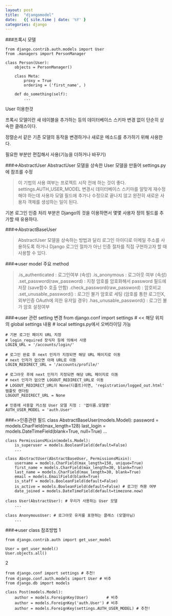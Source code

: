 ```yaml
---
layout: post
title:  "djangomodel"
date:   {{ site.time | date: '%Y' }
categories: django
---
```

###프록시 모델

    from django.contrib.auth.models import User
    from .managers import PersonManager

    class Person(User):
        objects = PersonManager()

        class Meta:
            proxy = True
            ordering = ('first_name', )

        def do_something(self):
            ...
User 이용한것

프록시 모델이란 새 테이블을 추가하는 등의 데이터베이스 스키마 변경 없이 단순히 상속한 클래스이다.

정렬순서 같은 기존 모델의 동작을 변경하거나 새로운 메소드를 추가하기 위해 사용한다.

필요한 부분만 편집해서 사용(기능을 더하거나 바꾸기)

###=>AbstractUser
AbstractUser 모델을 상속한 User 모델을 만들어 settings.py에 참조를 수정
>이 기법의 사용 여부는 프로젝트 시작 전에 하는 것이 좋다.
> settings.AUTH_USER_MODEL 변경시 데이터베이스 스키마를 알맞게 재수정해야 하는데 사용자 모델 필드에 추가나 수정으로 끝나지 않고 완전히 새로운 사용자 객체를 생성하는 일이 된다.

기본 로그인 인증 처리 부분은 Django의 것을 이용하면서 몇몇 사용자 정의 필드를 추가할 때 유용하다.


###=>AbstractBaseUser

>AbstractUser 모델을 상속하는 방법과 달리 로그인 아이디로 이메일 주소를 사용하도록 하거나 Django 로그인 절차가 아닌 인증 절차를 직접 구현하고자 할 때 사용할 수 있다.





###=>user model 주요 method
>.is_authenticated : 로그인여부 (속성)
.is_anonymous : 로그아웃 여부 (속성)
.set_password(raw_password) : 지정 암호를 암호화해서 password 필드에 저장 (save함수 호출 안함)
.check_password(raw_password) : 암호비교
.set_unusable_password() : 로그인 불가 암호로 세팅 (암호를 통한 로그인X, 외부인증 OAuth에 의한 유저일 경우)
.has_unusable_password() : 로그인 불가 암호 설정여부

###=>user 관련 setting 변경
    from django.conf import settings # << 해당 위치의 global settings 내용
    # local settings.py에서 오버라이딩 가능

    # 기본 로그인 페이지 URL 지정
    # login_required 장식자 등에 의해서 사용
    LOGIN_URL = '/accounts/login/'

    # 로그인 완료 후 next 인자가 지정되면 해당 URL 페이지로 이동
    # next 인자가 없으면 아래 URL로 이동
    LOGIN_REDIRECT_URL = '/accounts/profile/'

    # 로그아웃 후에 next 인자기 지정되면 해당 URL 페이지로 이동
    # next 인자가 없으면 LOGOUT_REDIRECT_URL로 이동
    # LOGOUT_REDIRECT_URL이 None(디폴트)이면, 'registration/logged_out.html' 템플릿 렌더링
    LOGOUT_REDIRECT_URL = None

    # 인증에 사용할 커스텀 User 모델 지정 : '앱이름.모델명'
    AUTH_USER_MODEL = 'auth.User'

###=>인증관련 필드
    class AbstractBaseUser(models.Model):
        password = models.CharField(max_length=128)
        last_login = models.DateTimeField(blank=True, null=True)
        ...

    class PermissionsMixin(models.Model):
        is_superuser = models.BooleanField(default=False)
        ...

    class AbstractUser(AbstractBaseUser, PermissionsMixin):
        username = models.CharField(max_length=150, unique=True)
        first_name = models.CharField(max_length=30, blank=True)  
        last_name = models.CharField(max_length=30, blank=True)
        email = models.EmailField(blank=True)
        is_staff = models.BooleanField(default=False)
        is_active = models.BooleanField(default=False) # 로그인 허용 여부
        date_joined = models.DateTimeField(default=timezone.now)

    class User(AbstractUser): # 우리가 사용하는 User 모델
        ...

    class AnonymousUser: # 로그아웃 유저를 표현하는 클래스 (모델아님)
        ...

###=>user class 참조방법
1

    from django.contrib.auth import get_user_model

    User = get_user_model()
    User.objects.all()

2

    from django.conf import settings # 추천!
    from django.conf.auth.models import User # 비추
    from django.db import models

    class Post(models.Model):
        author = models.ForeignKey(User) 		# 비추
        author = models.ForeignKey('auth.User') # 비추
        author = models.ForeignKey(settings.AUTH_USER_MODEL) # 추천!



